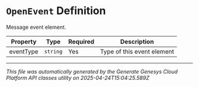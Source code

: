 # `OpenEvent` Definition

Message event element.

| Property | Type | Required | Description |
|----------|------|----------|-------------|
| eventType | `string` | Yes | Type of this event element |

---

*This file was automatically generated by the Generate Genesys Cloud Platform API classes utility on 2025-04-24T15:04:25.589Z*